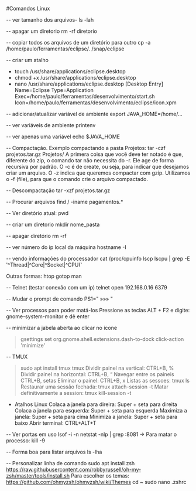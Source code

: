 #Comandos Linux

-- ver tamanho dos arquivos-
ls -lah

-- apagar um diretorio
rm -rf diretorio

-- copiar todos os arquivos de um diretório para outro
cp -a /home/paulo/ferramentas/eclipse/. /snap/eclipse


-- criar um atalho
- touch  /usr/share/applications/eclipse.desktop
- chmod +x /usr/share/applications/eclipse.desktop
- nano /usr/share/applications/eclipse.desktop
[Desktop Entry]
Name=Eclipse
Type=Application
Exec=/home/paulo/ferramentas/desenvolvimento/start.sh
Icon=/home/paulo/ferramentas/desenvolvimento/eclipse/icon.xpm


-- adicionar/atualizar variável de ambiente
export JAVA_HOME=/home/...

-- ver variáveis de ambiente
printenv

-- ver apenas uma variável
echo $JAVA_HOME

-- Compactação. Exemplo compactando a pasta Projetos:
tar -czf projetos.tar.gz Projetos/
A primera coisa que você deve ter notado é que, diferente do zip, o comando tar não necessita do -r. Ele age de forma recursiva por padrão. O -c é de create, ou seja, para indicar que desejamos criar um arquivo. O -z indica que queremos compactar com gzip. Utilizamos o -f (file), para que o comando crie o arquivo compactado.

-- Descompactação
tar -xzf projetos.tar.gz

-- Procurar arquivos
find / -iname pagamentos.*

-- Ver diretório atual:
pwd

-- criar um diretorio
mkdir nome_pasta

-- apagar diretório
rm -rf <nome>

-- ver número do ip local da máquina
hostname -I

-- vendo informações do processador
cat /proc/cpuinfo
lscp
lscpu | grep -E '^Thread|^Core|^Socket|^CPU\('

Outras formas:
htop
gotop man

-- Telnet (testar conexão com um ip)
telnet
open
192.168.0.16 6379

-- Mudar o prompt de comando
PS1=" »»» "

-- Ver processos para poder matá-los
Pressione as teclas ALT + F2 e digite: gnome-system-monitor e dê enter

-- minimizar a jabela aberta ao clicar no ícone
> gsettings set org.gnome.shell.extensions.dash-to-dock click-action 'minimize'

-- TMUX
> sudo apt install tmux
> tmux
Dividir painel na vertical: CTRL+B,	%
Dividir painel na horizontal: CTRL+B, “
Navegar entre os paineis CTRL+B, setas
Eliminar o painel: CTRL+B, x
Listas as sessoes: tmux ls
Restaurar uma sessão fechada: tmux attach-session -t <indice da janela>
Matar definitivamente a session: tmux kill-session -t <indice da janela>


- Atalhos Linux
Colaca a janela para direira: Super + seta para direita 
Colaca a janela para esquerda: Super + seta para esquerda
Maximiza  a janela: Super + seta para cima
Minimiza  a janela: Super + seta para baixo
Abrir terminal: CTRL+ALT+T

-- Ver portas em uso
lsof -i -n
netstat -nlp | grep :8081
-> Para matar o processo:  kill -9 <id processo>

-- Forma boa para listar arquivos
ls -lha

-- Personalizar linha de comando
sudo apt install zsh
https://raw.githubusercontent.com/robbyrussell/oh-my-zsh/master/tools/install.sh
Para escolher os temas: https://github.com/ohmyzsh/ohmyzsh/wiki/Themes
cd ~
sudo nano .zshrc
